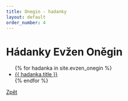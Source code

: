 ```yaml
---
title: Onegin - hadanky
layout: default
order_number: 4
---
```

<html>
	<head>
		<meta charset="utf-8">
		<title>{{ page.title }}</title>
	</head>
	<body>
		<div class="uvod">
			<h1>Hádanky Evžen Oněgin</h1>
			<ul>
				{% for hadanka in site.evzen_onegin %}
				<li>
					<a href="{{ hadanka.url }}">{{ hadanka.title }}</a>
					<!-- {{ post.excerpt }} -->
				</li>
				{% endfor %}
			</ul>
			<a href="/">Zpět</a>
		</div>
	</body>
</html>